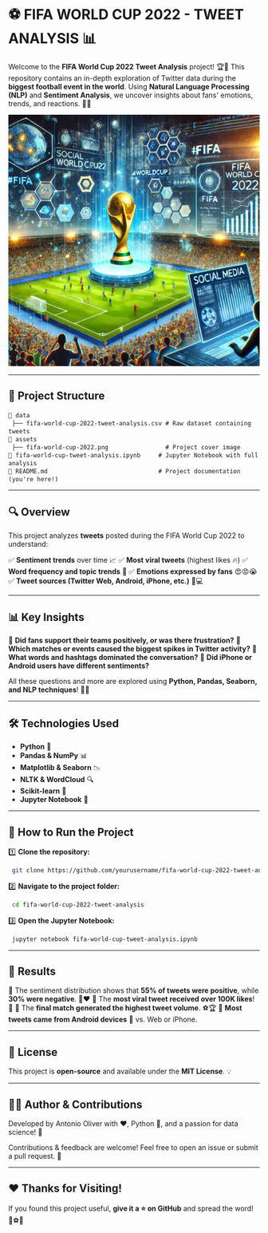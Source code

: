 # ⚽ FIFA WORLD CUP 2022 - TWEET ANALYSIS 📊

Welcome to the **FIFA World Cup 2022 Tweet Analysis** project! 🏆🚀 This repository contains an in-depth exploration of Twitter data during the **biggest football event in the world**. Using **Natural Language Processing (NLP)** and **Sentiment Analysis**, we uncover insights about fans' emotions, trends, and reactions. 🎉🔥

![FIFA World Cup 2022](https://github.com/antonio-oliver/FIFA-World-Cup-2022-tweet-analysis/blob/main/assets/fifa-world-cup-2022.png)

---

## 📁 Project Structure

```
📂 data
 ├── fifa-world-cup-2022-tweet-analysis.csv # Raw dataset containing tweets
📂 assets
 ├── fifa-world-cup-2022.png                # Project cover image
📜 fifa-world-cup-tweet-analysis.ipynb     # Jupyter Notebook with full analysis
📜 README.md                               # Project documentation (you're here!)
```

---

## 🔍 Overview
This project analyzes **tweets** posted during the FIFA World Cup 2022 to understand:

✅ **Sentiment trends** over time 📈
✅ **Most viral tweets** (highest likes 🔥)
✅ **Word frequency and topic trends** 📝
✅ **Emotions expressed by fans** 😍😡😭
✅ **Tweet sources (Twitter Web, Android, iPhone, etc.)** 📱💻

---

## 📊 Key Insights
🎯 **Did fans support their teams positively, or was there frustration?**
🎯 **Which matches or events caused the biggest spikes in Twitter activity?**
🎯 **What words and hashtags dominated the conversation?**
🎯 **Did iPhone or Android users have different sentiments?**

All these questions and more are explored using **Python, Pandas, Seaborn, and NLP techniques**! 🐍💡

---

## 🛠️ Technologies Used

- **Python** 🐍
- **Pandas & NumPy** 📊
- **Matplotlib & Seaborn** 📉
- **NLTK & WordCloud** 🔍
- **Scikit-learn** 🤖
- **Jupyter Notebook** 📒

---

## 🚀 How to Run the Project

1️⃣ **Clone the repository:**
```bash
 git clone https://github.com/yourusername/fifa-world-cup-2022-tweet-analysis.git
```

2️⃣ **Navigate to the project folder:**
```bash
 cd fifa-world-cup-2022-tweet-analysis
```

3️⃣ **Open the Jupyter Notebook:**
```bash
 jupyter notebook fifa-world-cup-tweet-analysis.ipynb
```

---

## 📌 Results
📌 The sentiment distribution shows that **55% of tweets were positive**, while **30% were negative**. 💚❤️
📌 The **most viral tweet received over 100K likes**! 🚀
📌 The **final match generated the highest tweet volume**. ⚽🏆
📌 **Most tweets came from Android devices** 📱 vs. Web or iPhone.

---

## 📜 License
This project is **open-source** and available under the **MIT License**. 💡

---

## 👨‍💻 Author & Contributions
Developed by Antonio Oliver with ❤️, Python 🐍, and a passion for data science! 🎯

Contributions & feedback are welcome! Feel free to open an issue or submit a pull request. 💬

---

## ❤️ Thanks for Visiting!
If you found this project useful, **give it a ⭐ on GitHub** and spread the word! 🚀⚽🎉

